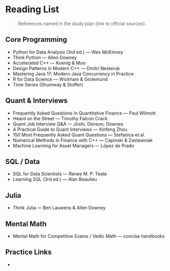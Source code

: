 # Reading List

> References named in the study plan (link to official sources).

## Core Programming
- Python for Data Analysis (3rd ed.) — Wes McKinney
- Think Python — Allen Downey
- Accelerated C++ — Koenig & Moo
- Design Patterns in Modern C++ — Dmitri Nesteruk
- Mastering Java 17; Modern Java Concurrency in Practice
- R for Data Science — Wickham & Grolemund
- Time Series (Shumway & Stoffer)

## Quant & Interviews
- Frequently Asked Questions in Quantitative Finance — Paul Wilmott
- Heard on the Street — Timothy Falcon Crack
- Quant Job Interview Q&A — Joshi, Denson, Downes
- A Practical Guide to Quant Interviews — Xinfeng Zhou
- 150 Most Frequently Asked Quant Questions — Stefanica et al.
- Numerical Methods in Finance with C++ — Capinski & Zastawniak
- Machine Learning for Asset Managers — López de Prado

## SQL / Data
- SQL for Data Scientists — Renee M. P. Teate
- Learning SQL (3rd ed.) — Alan Beaulieu

## Julia
- Think Julia — Ben Lauwens & Allen Downey

## Mental Math
- Mental Math for Competitive Exams / Vedic Math — concise handbooks

## Practice Links
- 
